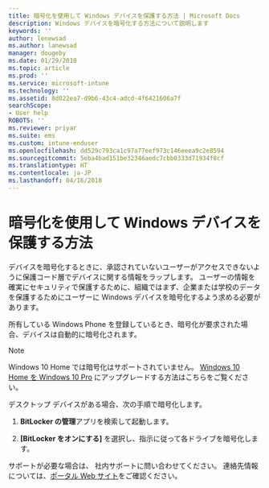 ```yaml
---
title: 暗号化を使用して Windows デバイスを保護する方法 | Microsoft Docs
description: Windows デバイスを暗号化する方法について説明します
keywords: ''
author: lenewsad
ms.author: lanewsad
manager: dougeby
ms.date: 01/29/2018
ms.topic: article
ms.prod: ''
ms.service: microsoft-intune
ms.technology: ''
ms.assetid: 8d022ea7-d9b6-43c4-adcd-4f6421606a7f
searchScope:
- User help
ROBOTS: ''
ms.reviewer: priyar
ms.suite: ems
ms.custom: intune-enduser
ms.openlocfilehash: dd529c793ca1c97a77eef973c146eeea9c2e8594
ms.sourcegitcommit: 5eba4bad151be32346aedc7cbb0333d71934f8cf
ms.translationtype: HT
ms.contentlocale: ja-JP
ms.lasthandoff: 04/16/2018
---
```

# <a name="how-to-protect-your-windows-device-using-encryption"></a>暗号化を使用して Windows デバイスを保護する方法

デバイスを暗号化するときに、承認されていないユーザーがアクセスできないように保護コード層でデバイスに関する情報をラップします。 ユーザーの情報を確実にセキュリティで保護するために、組織ではまず、企業または学校のデータを保護するためにユーザーに Windows デバイスを暗号化するよう求める必要があります。 

所有している Windows Phone を登録しているとき、暗号化が要求された場合、デバイスは自動的に暗号化されます。

> [!Note]
> Windows 10 Home では暗号化はサポートされていません。 [Windows 10 Home を Windows 10 Pro](https://support.microsoft.com/help/12384/windows-10-upgrading-home-to-pro) にアップグレードする方法はこちらをご覧ください。


デスクトップ デバイスがある場合、次の手順で暗号化します。

1.  **BitLocker の管理**アプリを検索して起動します。

2.  **[BitLocker をオンにする]** を選択し、指示に従って各ドライブを暗号化します。

サポートが必要な場合は、 社内サポートに問い合わせてください。 連絡先情報については、[ポータル Web サイト](https://portal.manage.microsoft.com#HelpDeskDialog)をご確認ください。
